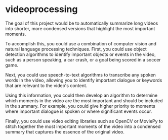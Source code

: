 # videoprocessing
The goal of this project would be to automatically summarize long videos into shorter, more condensed versions that highlight the most important moments.

To accomplish this, you could use a combination of computer vision and natural language processing techniques. First, you could use object detection algorithms to identify important objects or events in the video, such as a person speaking, a car crash, or a goal being scored in a soccer game.

Next, you could use speech-to-text algorithms to transcribe any spoken words in the video, allowing you to identify important dialogue or keywords that are relevant to the video's content.

Using this information, you could then develop an algorithm to determine which moments in the video are the most important and should be included in the summary. For example, you could give higher priority to moments where important dialogue is spoken or where significant events occur.

Finally, you could use video editing libraries such as OpenCV or MoviePy to stitch together the most important moments of the video into a condensed summary that captures the essence of the original video.
